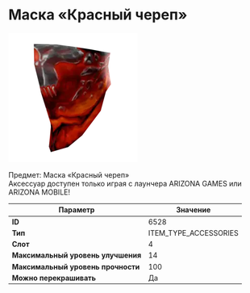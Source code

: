# Маска «Красный череп»

![Item Image](../img/6528.webp?raw=true)

Предмет: Маска «Красный череп»<br>Аксессуар доступен только играя с лаунчера ARIZONA GAMES или ARIZONA MOBILE!


| Параметр | Значение |
|----------|----------|
| **ID** | 6528 |
| **Тип** | ITEM_TYPE_ACCESSORIES |
| **Слот** | 4 |
| **Максимальный уровень улучшения** | 14 |
| **Максимальный уровень прочности** | 100 |
| **Можно перекрашивать** | Да |

